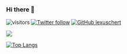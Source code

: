 ### Hi there 👋

![visitors](https://visitor-badge.glitch.me/badge?page_id=lexuschert.lexuschert)
[![Twitter follow](https://img.shields.io/twitter/follow/lexuschert?label=Follow)](https://twitter.com/intent/follow?screen_name=lexuschert)
[![GitHub lexuschert](https://img.shields.io/github/followers/lexuschert?label=follow&style=social)](https://github.com/lexuschert)


<img src="https://github-readme-stats.vercel.app/api?username=lexuschert&show_icons=true&theme=vision-friendly-dark&bg_color=0d1117&border_radius=10&hide_border=true"/>


[![Top Langs](https://github-readme-stats.vercel.app/api/top-langs/?username=lexuschert&layout=compact)](https://github.com/anuraghazra/github-readme-stats)
